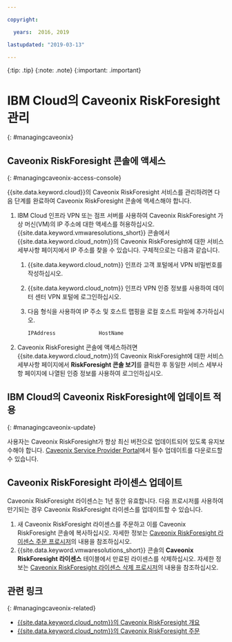 ```yaml
---

copyright:

  years:  2016, 2019

lastupdated: "2019-03-13"

---
```


{:tip: .tip}
{:note: .note}
{:important: .important}

# IBM Cloud의 Caveonix RiskForesight 관리
{: #managingcaveonix}

## Caveonix RiskForesight 콘솔에 액세스
{: #managingcaveonix-access-console}

{{site.data.keyword.cloud}}의 Caveonix RiskForesight 서비스를 관리하려면 다음 단계를 완료하여 Caveonix RiskForesight 콘솔에 액세스해야 합니다. 

1. IBM Cloud 인프라 VPN 또는 점프 서버를 사용하여 Caveonix RiskForesight 가상 머신(VM)의 IP 주소에 대한 액세스를 허용하십시오. {{site.data.keyword.vmwaresolutions_short}} 콘솔에서 {{site.data.keyword.cloud_notm}}의 Caveonix RiskForesight에 대한 서비스 세부사항 페이지에서 IP 주소를 찾을 수 있습니다. 구체적으로는 다음과 같습니다. 
   1. {{site.data.keyword.cloud_notm}} 인프라 고객 포털에서 VPN 비밀번호를 작성하십시오. 
   2. {{site.data.keyword.cloud_notm}} 인프라 VPN 인증 정보를 사용하여 데이터 센터 VPN 포털에 로그인하십시오.
   3. 다음 형식을 사용하여 IP 주소 및 호스트 맵핑을 로컬 호스트 파일에 추가하십시오.

      ```javascript
      IPAddress              HostName
      ```
2. Caveonix RiskForesight 콘솔에 액세스하려면 {{site.data.keyword.cloud_notm}}의 Caveonix RiskForesight에 대한 서비스 세부사항 페이지에서 **RiskForesight 콘솔 보기**를 클릭한 후 동일한 서비스 세부사항 페이지에 나열된 인증 정보를 사용하여 로그인하십시오.

## IBM Cloud의 Caveonix RiskForesight에 업데이트 적용 
{: #managingcaveonix-update}

사용자는 Caveonix RiskForesight가 항상 최신 버전으로 업데이트되어 있도록 유지보수해야 합니다. [Caveonix Service Provider Portal](https://support.caveonix.com)에서 필수 업데이트를 다운로드할 수 있습니다. 

## Caveonix RiskForesight 라이센스 업데이트

Caveonix RiskForesight 라이센스는 1년 동안 유효합니다. 다음 프로시저를 사용하여 만기되는 경우 Caveonix RiskForesight 라이센스를 업데이트할 수 있습니다.
1. 새 Caveonix RiskForesight 라이센스를 주문하고 이를 Caveonix RiskForesight 콘솔에 복사하십시오. 자세한 정보는 [Caveonix RiskForesight 라이센스 주문 프로시저](/docs/services/vmwaresolutions?topic=vmware-solutions-caveonix_license_ordering#caveonix_license_ordering-procedure)의 내용을 참조하십시오.
2. {{site.data.keyword.vmwaresolutions_short}} 콘솔의 **Caveonix RiskForesight 라이센스** 테이블에서 만료된 라이센스를 삭제하십시오. 자세한 정보는 [Caveonix RiskForesight 라이센스 삭제 프로시저](/docs/services/vmwaresolutions?topic=vmware-solutions-caveonix_license_managing#caveonix_license_managing_procedure-delete)의 내용을 참조하십시오.

## 관련 링크
{: #managingcaveonix-related}

* [{{site.data.keyword.cloud_notm}}의 Caveonix RiskForesight 개요](/docs/services/vmwaresolutions/services?topic=vmware-solutions-caveonix_considerations)
* [{{site.data.keyword.cloud_notm}}의 Caveonix RiskForesight 주문](/docs/services/vmwaresolutions/services?topic=vmware-solutions-caveonix_ordering)
